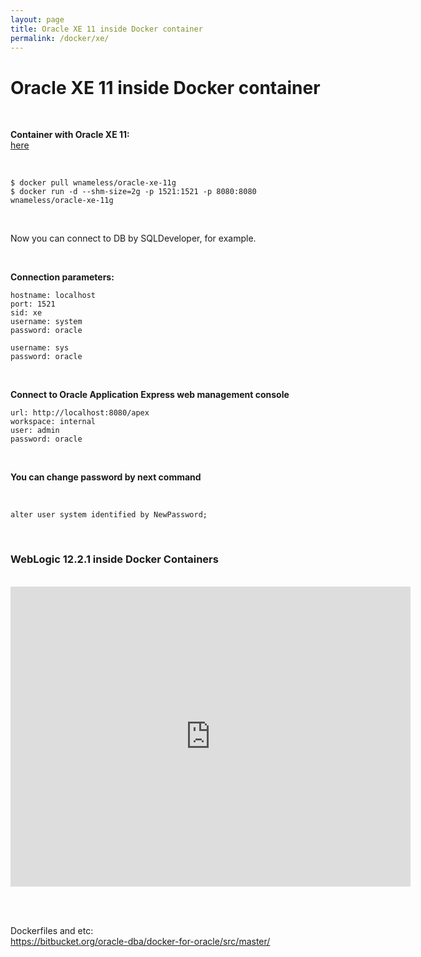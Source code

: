 ```yaml
---
layout: page
title: Oracle XE 11 inside Docker container
permalink: /docker/xe/
---
```


# Oracle XE 11 inside Docker container

<br/>

**Container with Oracle XE 11:**  
<a href="https://github.com/wnameless/docker-oracle-xe-11g">here</a>

<br/>

    $ docker pull wnameless/oracle-xe-11g
    $ docker run -d --shm-size=2g -p 1521:1521 -p 8080:8080 wnameless/oracle-xe-11g

<br/>

Now you can connect to DB by SQLDeveloper, for example.

<br/>

**Connection parameters:**

    hostname: localhost
    port: 1521
    sid: xe
    username: system
    password: oracle

    username: sys
    password: oracle

<br/>

**Connect to Oracle Application Express web management console**

    url: http://localhost:8080/apex
    workspace: internal
    user: admin
    password: oracle

<br/>

**You can change password by next command**

<br/>

    alter user system identified by NewPassword;

<br/>

### WebLogic 12.2.1 inside Docker Containers

<br/>

<div align="center">

<iframe width="640" height="480" src="https://www.youtube.com/embed/cgf8wzXnmb4" frameborder="0" allowfullscreen></iframe>

</div>

<br/><br/>

Dockerfiles and etc:  
https://bitbucket.org/oracle-dba/docker-for-oracle/src/master/
